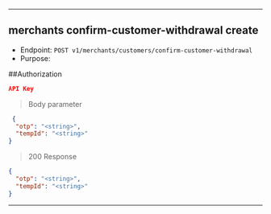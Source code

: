 
----------------------------------------------------------------------------------
## merchants confirm-customer-withdrawal create
* Endpoint: `POST v1/merchants/customers/confirm-customer-withdrawal`
* Purpose: 

##Authorization

```json
API Key
```

> Body parameter

```json
 {
  "otp": "<string>",
  "tempId": "<string>"
}
```

> 200 Response
```json
{
  "otp": "<string>",
  "tempId": "<string>"
}
```
----------------------------------------------------------------------------------